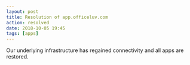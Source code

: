 ```yaml
---
layout: post
title: Resolution of app.officeluv.com
action: resolved
date: 2018-10-05 19:45
tags: [apps]
---
```

Our underlying infrastructure has regained connectivity and all apps are restored.

